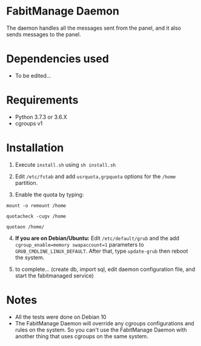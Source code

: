# FabitManage Daemon
The daemon handles all the messages sent from the panel, and it also sends messages to the panel.

# Dependencies used
- To be edited...

# Requirements
- Python 3.7.3 or 3.6.X
- cgroups v1

# Installation
1. Execute `install.sh` using `sh install.sh`

2. Edit `/etc/fstab` and add `usrquota,grpquota` options for the `/home` partition.

3. Enable the quota by typing:
```
mount -o remount /home

quotacheck -cugv /home

quotaon /home/
```

4. **If you are on Debian/Ubuntu:** Edit `/etc/default/grub` and the add `cgroup_enable=memory swapaccount=1` parameters to `GRUB_CMDLINE_LINUX_DEFAULT`. After that, type `update-grub` then reboot the system.

5. to complete... (create db, import sql, edit daemon configuration file, and start the fabitmanaged service)

# Notes
- All the tests were done on Debian 10
- The FabitManage Daemon will override any cgroups configurations and rules on the system. So you can't use the FabitManage Daemon with another thing that uses cgroups on the same system.